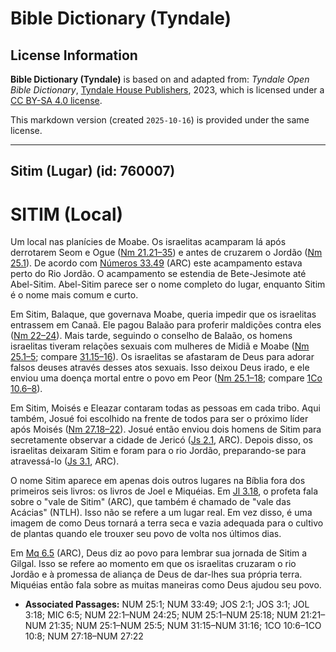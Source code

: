 # Bible Dictionary (Tyndale)

## License Information

**Bible Dictionary (Tyndale)** is based on and adapted from: _Tyndale Open Bible Dictionary_, [Tyndale House Publishers](https://tyndaleopenresources.com/), 2023, which is licensed under a [CC BY-SA 4.0 license](https://creativecommons.org/licenses/by-sa/4.0/legalcode.en).

This markdown version (created `2025-10-16`) is provided under the same license.



--------------------------------

## Sitim (Lugar) (id: 760007)

SITIM (Local)
=============

Um local nas planícies de Moabe. Os israelitas acamparam lá após derrotarem Seom e Ogue ([Nm 21\.21–35](https://ref.ly/Num21:21-Num21:35)) e antes de cruzarem o Jordão ([Nm 25\.1](https://ref.ly/Num25:1)). De acordo com [Números 33\.49](https://ref.ly/Num33:49) (ARC) este acampamento estava perto do Rio Jordão. O acampamento se estendia de Bete\-Jesimote até Abel\-Sitim. Abel\-Sitim parece ser o nome completo do lugar, enquanto Sitim é o nome mais comum e curto.

Em Sitim, Balaque, que governava Moabe, queria impedir que os israelitas entrassem em Canaã. Ele pagou Balaão para proferir maldições contra eles ([Nm 22–24](https://ref.ly/Num22:1-Num24:25)). Mais tarde, seguindo o conselho de Balaão, os homens israelitas tiveram relações sexuais com mulheres de Midiã e Moabe ([Nm 25\.1–5](https://ref.ly/Num25:1-Num25:5); compare [31\.15–16](https://ref.ly/Num31:15-Num31:16)). Os israelitas se afastaram de Deus para adorar falsos deuses através desses atos sexuais. Isso deixou Deus irado, e ele enviou uma doença mortal entre o povo em Peor ([Nm 25\.1–18](https://ref.ly/Num25:1-Num25:18); compare [1Co 10\.6–8](https://ref.ly/1Cor10:6-1Cor10:8)).

Em Sitim, Moisés e Eleazar contaram todas as pessoas em cada tribo. Aqui também, Josué foi escolhido na frente de todos para ser o próximo líder após Moisés ([Nm 27\.18–22](https://ref.ly/Num27:18-Num27:22)). Josué então enviou dois homens de Sitim para secretamente observar a cidade de Jericó ([Js 2\.1](https://ref.ly/Josh2:1), ARC). Depois disso, os israelitas deixaram Sitim e foram para o rio Jordão, preparando\-se para atravessá\-lo ([Js 3\.1](https://ref.ly/Josh3:1), ARC).

O nome Sitim aparece em apenas dois outros lugares na Bíblia fora dos primeiros seis livros: os livros de Joel e Miquéias. Em [Jl 3\.18](https://ref.ly/Joel3:18), o profeta fala sobre o "vale de Sitim" (ARC), que também é chamado de "vale das Acácias" (NTLH). Isso não se refere a um lugar real. Em vez disso, é uma imagem de como Deus tornará a terra seca e vazia adequada para o cultivo de plantas quando ele trouxer seu povo de volta nos últimos dias.

Em [Mq 6\.5](https://ref.ly/Mic6:5) (ARC), Deus diz ao povo para lembrar sua jornada de Sitim a Gilgal. Isso se refere ao momento em que os israelitas cruzaram o rio Jordão e à promessa de aliança de Deus de dar\-lhes sua própria terra. Miquéias então fala sobre as muitas maneiras como Deus ajudou seu povo.

* **Associated Passages:** NUM 25:1; NUM 33:49; JOS 2:1; JOS 3:1; JOL 3:18; MIC 6:5; NUM 22:1–NUM 24:25; NUM 25:1–NUM 25:18; NUM 21:21–NUM 21:35; NUM 25:1–NUM 25:5; NUM 31:15–NUM 31:16; 1CO 10:6–1CO 10:8; NUM 27:18–NUM 27:22

